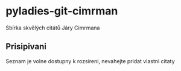 # pyladies-git-cimrman
Sbírka skvělých citátů Járy Cimrmana

## Prisipivani
Seznam je volne dostupny k rozsireni, nevahejte pridat vlastni citaty
